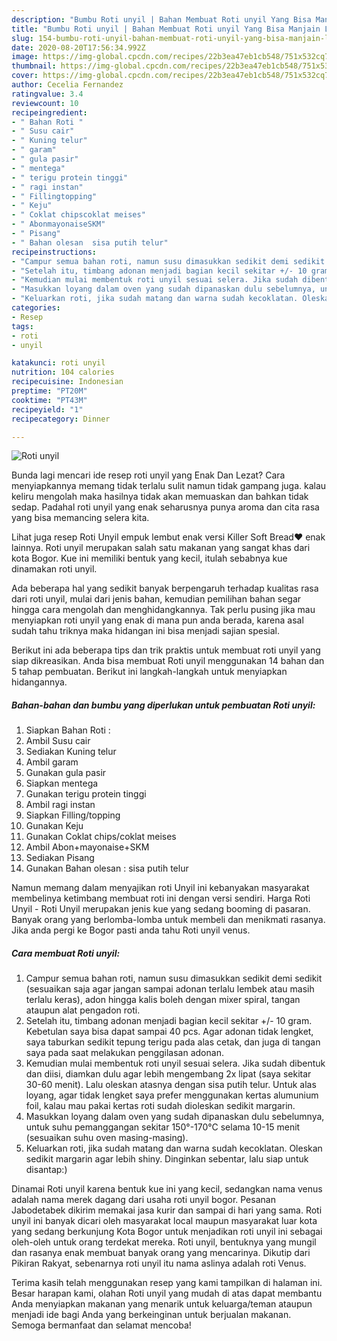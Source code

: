 ```yaml
---
description: "Bumbu Roti unyil | Bahan Membuat Roti unyil Yang Bisa Manjain Lidah"
title: "Bumbu Roti unyil | Bahan Membuat Roti unyil Yang Bisa Manjain Lidah"
slug: 154-bumbu-roti-unyil-bahan-membuat-roti-unyil-yang-bisa-manjain-lidah
date: 2020-08-20T17:56:34.992Z
image: https://img-global.cpcdn.com/recipes/22b3ea47eb1cb548/751x532cq70/roti-unyil-foto-resep-utama.jpg
thumbnail: https://img-global.cpcdn.com/recipes/22b3ea47eb1cb548/751x532cq70/roti-unyil-foto-resep-utama.jpg
cover: https://img-global.cpcdn.com/recipes/22b3ea47eb1cb548/751x532cq70/roti-unyil-foto-resep-utama.jpg
author: Cecelia Fernandez
ratingvalue: 3.4
reviewcount: 10
recipeingredient:
- " Bahan Roti "
- " Susu cair"
- " Kuning telur"
- " garam"
- " gula pasir"
- " mentega"
- " terigu protein tinggi"
- " ragi instan"
- " Fillingtopping"
- " Keju"
- " Coklat chipscoklat meises"
- " AbonmayonaiseSKM"
- " Pisang"
- " Bahan olesan  sisa putih telur"
recipeinstructions:
- "Campur semua bahan roti, namun susu dimasukkan sedikit demi sedikit (sesuaikan saja agar jangan sampai adonan terlalu lembek atau masih terlalu keras), adon hingga kalis boleh dengan mixer spiral, tangan ataupun alat pengadon roti."
- "Setelah itu, timbang adonan menjadi bagian kecil sekitar +/- 10 gram. Kebetulan saya bisa dapat sampai 40 pcs. Agar adonan tidak lengket, saya taburkan sedikit tepung terigu pada alas cetak, dan juga di tangan saya pada saat melakukan penggilasan adonan."
- "Kemudian mulai membentuk roti unyil sesuai selera. Jika sudah dibentuk dan diisi, diamkan dulu agar lebih mengembang 2x lipat (saya sekitar 30-60 menit). Lalu oleskan atasnya dengan sisa putih telur. Untuk alas loyang, agar tidak lengket saya prefer menggunakan kertas alumunium foil, kalau mau pakai kertas roti sudah dioleskan sedikit margarin."
- "Masukkan loyang dalam oven yang sudah dipanaskan dulu sebelumnya, untuk suhu pemanggangan sekitar 150°-170°C selama 10-15 menit (sesuaikan suhu oven masing-masing)."
- "Keluarkan roti, jika sudah matang dan warna sudah kecoklatan. Oleskan sedikit margarin agar lebih shiny. Dinginkan sebentar, lalu siap untuk disantap:)"
categories:
- Resep
tags:
- roti
- unyil

katakunci: roti unyil 
nutrition: 104 calories
recipecuisine: Indonesian
preptime: "PT20M"
cooktime: "PT43M"
recipeyield: "1"
recipecategory: Dinner

---
```



![Roti unyil](https://img-global.cpcdn.com/recipes/22b3ea47eb1cb548/751x532cq70/roti-unyil-foto-resep-utama.jpg)

Bunda lagi mencari ide resep roti unyil yang Enak Dan Lezat? Cara menyiapkannya memang tidak terlalu sulit namun tidak gampang juga. kalau keliru mengolah maka hasilnya tidak akan memuaskan dan bahkan tidak sedap. Padahal roti unyil yang enak seharusnya punya aroma dan cita rasa yang bisa memancing selera kita.

Lihat juga resep Roti Unyil empuk lembut enak versi Killer Soft Bread❤️ enak lainnya. Roti unyil merupakan salah satu makanan yang sangat khas dari kota Bogor. Kue ini memiliki bentuk yang kecil, itulah sebabnya kue dinamakan roti unyil.

Ada beberapa hal yang sedikit banyak berpengaruh terhadap kualitas rasa dari roti unyil, mulai dari jenis bahan, kemudian pemilihan bahan segar hingga cara mengolah dan menghidangkannya. Tak perlu pusing jika mau menyiapkan roti unyil yang enak di mana pun anda berada, karena asal sudah tahu triknya maka hidangan ini bisa menjadi sajian spesial.


Berikut ini ada beberapa tips dan trik praktis untuk membuat roti unyil yang siap dikreasikan. Anda bisa membuat Roti unyil menggunakan 14 bahan dan 5 tahap pembuatan. Berikut ini langkah-langkah untuk menyiapkan hidangannya.

<!--inarticleads1-->

##### Bahan-bahan dan bumbu yang diperlukan untuk pembuatan Roti unyil:

1. Siapkan  Bahan Roti :
1. Ambil  Susu cair
1. Sediakan  Kuning telur
1. Ambil  garam
1. Gunakan  gula pasir
1. Siapkan  mentega
1. Gunakan  terigu protein tinggi
1. Ambil  ragi instan
1. Siapkan  Filling/topping
1. Gunakan  Keju
1. Gunakan  Coklat chips/coklat meises
1. Ambil  Abon+mayonaise+SKM
1. Sediakan  Pisang
1. Gunakan  Bahan olesan : sisa putih telur


Namun memang dalam menyajikan roti Unyil ini kebanyakan masyarakat membelinya ketimbang membuat roti ini dengan versi sendiri. Harga Roti Unyil - Roti Unyil merupakan jenis kue yang sedang booming di pasaran. Banyak orang yang berlomba-lomba untuk membeli dan menikmati rasanya. Jika anda pergi ke Bogor pasti anda tahu Roti unyil venus. 

<!--inarticleads2-->

##### Cara membuat Roti unyil:

1. Campur semua bahan roti, namun susu dimasukkan sedikit demi sedikit (sesuaikan saja agar jangan sampai adonan terlalu lembek atau masih terlalu keras), adon hingga kalis boleh dengan mixer spiral, tangan ataupun alat pengadon roti.
1. Setelah itu, timbang adonan menjadi bagian kecil sekitar +/- 10 gram. Kebetulan saya bisa dapat sampai 40 pcs. Agar adonan tidak lengket, saya taburkan sedikit tepung terigu pada alas cetak, dan juga di tangan saya pada saat melakukan penggilasan adonan.
1. Kemudian mulai membentuk roti unyil sesuai selera. Jika sudah dibentuk dan diisi, diamkan dulu agar lebih mengembang 2x lipat (saya sekitar 30-60 menit). Lalu oleskan atasnya dengan sisa putih telur. Untuk alas loyang, agar tidak lengket saya prefer menggunakan kertas alumunium foil, kalau mau pakai kertas roti sudah dioleskan sedikit margarin.
1. Masukkan loyang dalam oven yang sudah dipanaskan dulu sebelumnya, untuk suhu pemanggangan sekitar 150°-170°C selama 10-15 menit (sesuaikan suhu oven masing-masing).
1. Keluarkan roti, jika sudah matang dan warna sudah kecoklatan. Oleskan sedikit margarin agar lebih shiny. Dinginkan sebentar, lalu siap untuk disantap:)


Dinamai Roti unyil karena bentuk kue ini yang kecil, sedangkan nama venus adalah nama merek dagang dari usaha roti unyil bogor. Pesanan Jabodetabek dikirim memakai jasa kurir dan sampai di hari yang sama. Roti unyil ini banyak dicari oleh masyarakat local maupun masyarakat luar kota yang sedang berkunjung Kota Bogor untuk menjadikan roti unyil ini sebagai oleh-oleh untuk orang terdekat mereka. Roti unyil, bentuknya yang mungil dan rasanya enak membuat banyak orang yang mencarinya. Dikutip dari Pikiran Rakyat, sebenarnya roti unyil itu nama aslinya adalah roti Venus. 

Terima kasih telah menggunakan resep yang kami tampilkan di halaman ini. Besar harapan kami, olahan Roti unyil yang mudah di atas dapat membantu Anda menyiapkan makanan yang menarik untuk keluarga/teman ataupun menjadi ide bagi Anda yang berkeinginan untuk berjualan makanan. Semoga bermanfaat dan selamat mencoba!
